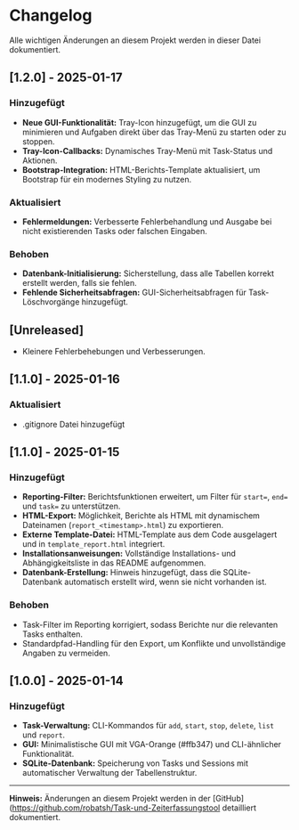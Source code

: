 # Changelog

Alle wichtigen Änderungen an diesem Projekt werden in dieser Datei dokumentiert.

## [1.2.0] - 2025-01-17
### Hinzugefügt
- **Neue GUI-Funktionalität:** Tray-Icon hinzugefügt, um die GUI zu minimieren und Aufgaben direkt über das Tray-Menü zu starten oder zu stoppen.
- **Tray-Icon-Callbacks:** Dynamisches Tray-Menü mit Task-Status und Aktionen.
- **Bootstrap-Integration:** HTML-Berichts-Template aktualisiert, um Bootstrap für ein modernes Styling zu nutzen.

### Aktualisiert
- **Fehlermeldungen:** Verbesserte Fehlerbehandlung und Ausgabe bei nicht existierenden Tasks oder falschen Eingaben.

### Behoben
- **Datenbank-Initialisierung:** Sicherstellung, dass alle Tabellen korrekt erstellt werden, falls sie fehlen.
- **Fehlende Sicherheitsabfragen:** GUI-Sicherheitsabfragen für Task-Löschvorgänge hinzugefügt.

## [Unreleased]
- Kleinere Fehlerbehebungen und Verbesserungen.

## [1.1.0] - 2025-01-16
### Aktualisiert
- .gitignore Datei hinzugefügt

## [1.1.0] - 2025-01-15
### Hinzugefügt
- **Reporting-Filter:** Berichtsfunktionen erweitert, um Filter für `start=`, `end=` und `task=` zu unterstützen.
- **HTML-Export:** Möglichkeit, Berichte als HTML mit dynamischem Dateinamen (`report_<timestamp>.html`) zu exportieren.
- **Externe Template-Datei:** HTML-Template aus dem Code ausgelagert und in `template_report.html` integriert.
- **Installationsanweisungen:** Vollständige Installations- und Abhängigkeitsliste in das README aufgenommen.
- **Datenbank-Erstellung:** Hinweis hinzugefügt, dass die SQLite-Datenbank automatisch erstellt wird, wenn sie nicht vorhanden ist.

### Behoben
- Task-Filter im Reporting korrigiert, sodass Berichte nur die relevanten Tasks enthalten.
- Standardpfad-Handling für den Export, um Konflikte und unvollständige Angaben zu vermeiden.

## [1.0.0] - 2025-01-14
### Hinzugefügt
- **Task-Verwaltung:** CLI-Kommandos für `add`, `start`, `stop`, `delete`, `list` und `report`.
- **GUI:** Minimalistische GUI mit VGA-Orange (#ffb347) und CLI-ähnlicher Funktionalität.
- **SQLite-Datenbank:** Speicherung von Tasks und Sessions mit automatischer Verwaltung der Tabellenstruktur.

---

**Hinweis:** Änderungen an diesem Projekt werden in der [GitHub](https://github.com/robatsh/Task-und-Zeiterfassungstool detailliert dokumentiert.
